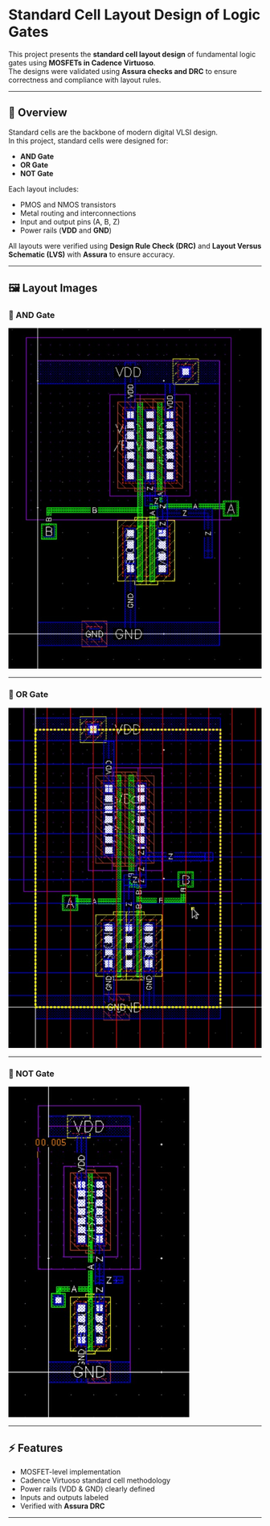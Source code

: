 # Standard Cell Layout Design of Logic Gates

This project presents the **standard cell layout design** of fundamental logic gates using **MOSFETs in Cadence Virtuoso**.  
The designs were validated using **Assura checks and DRC** to ensure correctness and compliance with layout rules.  

---

## 📘 Overview
Standard cells are the backbone of modern digital VLSI design.  
In this project, standard cells were designed for:
- **AND Gate**
- **OR Gate**
- **NOT Gate**

Each layout includes:
- PMOS and NMOS transistors  
- Metal routing and interconnections  
- Input and output pins (A, B, Z)  
- Power rails (**VDD** and **GND**)  

All layouts were verified using **Design Rule Check (DRC)** and **Layout Versus Schematic (LVS)** with **Assura** to ensure accuracy.  

---

## 🖼️ Layout Images

### 🔹 AND Gate
![AND Gate Layout](nand.jpg)

---

### 🔹 OR Gate
![OR Gate Layout](NOR.jpg)

---

### 🔹 NOT Gate
![NOT Gate Layout](NOT.jpg)

---

## ⚡ Features
- MOSFET-level implementation  
- Cadence Virtuoso standard cell methodology  
- Power rails (VDD & GND) clearly defined  
- Inputs and outputs labeled  
- Verified with **Assura DRC**  

---
